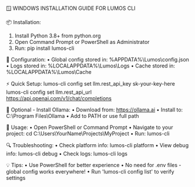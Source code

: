 
🪟 WINDOWS INSTALLATION GUIDE FOR LUMOS CLI

📦 Installation:
   1. Install Python 3.8+ from python.org
   2. Open Command Prompt or PowerShell as Administrator
   3. Run: pip install lumos-cli
   
🔧 Configuration:
   • Global config stored in: %APPDATA%\Lumos\config.json
   • Logs stored in: %LOCALAPPDATA%\Lumos\Logs
   • Cache stored in: %LOCALAPPDATA%\Lumos\Cache
   
⚡ Quick Setup:
   lumos-cli config set llm.rest_api_key sk-your-key-here
   lumos-cli config set llm.rest_api_url https://api.openai.com/v1/chat/completions
   
🤖 Optional - Install Ollama:
   • Download from: https://ollama.ai
   • Install to: C:\Program Files\Ollama
   • Add to PATH or use full path
   
🚀 Usage:
   • Open PowerShell or Command Prompt
   • Navigate to your project: cd C:\Users\YourName\Projects\MyProject
   • Run: lumos-cli
   
🔍 Troubleshooting:
   • Check platform info: lumos-cli platform
   • View debug info: lumos-cli debug
   • Check logs: lumos-cli logs
   
💡 Tips:
   • Use PowerShell for better experience
   • No need for .env files - global config works everywhere!
   • Run 'lumos-cli config list' to verify settings
